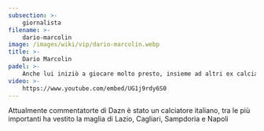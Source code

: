 ```yaml
---
subsection: >-
    giornalista
filename: >-
    dario-marcolin
image: /images/wiki/vip/dario-marcolin.webp
title: >-
    Dario Marcolin
padel: >-
    Anche lui iniziò a giocare molto presto, insieme ad altri ex calciatori con i quali tutt'ora gioca spesso. Ha un ottima padronanza dello sport e del gioco, ha partecipato a diverse iniziative solidali ed altri tornei con colleghi e calciatori.
video: >-
    https://www.youtube.com/embed/UG1j9rdy6S0
---
```

Attualmente commentatorte di Dazn è stato un calciatore italiano, tra le più importanti ha vestito la maglia di Lazio, Cagliari, Sampdoria e Napoli